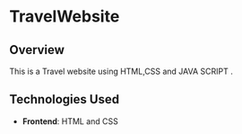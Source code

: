 
# TravelWebsite

## Overview

This is a Travel website using HTML,CSS and JAVA SCRIPT .

## Technologies Used
- **Frontend**: HTML and CSS 
